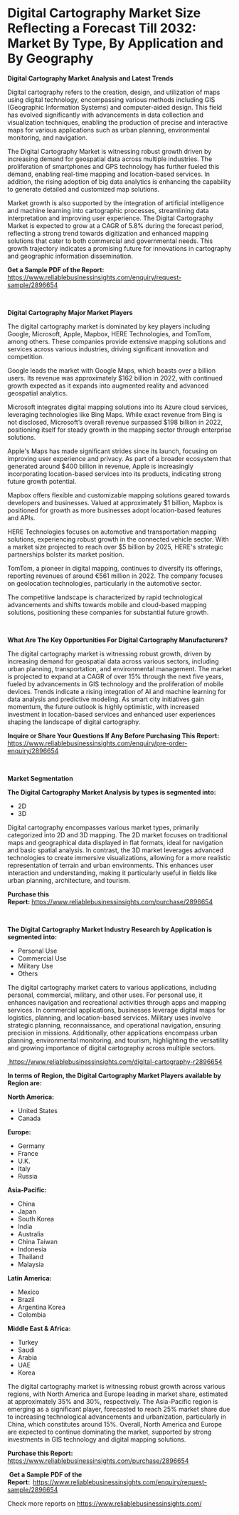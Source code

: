 <p><h1>Digital Cartography Market Size Reflecting a Forecast Till 2032: Market By Type, By Application and By Geography</h1></p><p><strong>Digital Cartography Market Analysis and Latest Trends</strong></p>
<p><p>Digital cartography refers to the creation, design, and utilization of maps using digital technology, encompassing various methods including GIS (Geographic Information Systems) and computer-aided design. This field has evolved significantly with advancements in data collection and visualization techniques, enabling the production of precise and interactive maps for various applications such as urban planning, environmental monitoring, and navigation.</p><p>The Digital Cartography Market is witnessing robust growth driven by increasing demand for geospatial data across multiple industries. The proliferation of smartphones and GPS technology has further fueled this demand, enabling real-time mapping and location-based services. In addition, the rising adoption of big data analytics is enhancing the capability to generate detailed and customized map solutions.</p><p>Market growth is also supported by the integration of artificial intelligence and machine learning into cartographic processes, streamlining data interpretation and improving user experience. The Digital Cartography Market is expected to grow at a CAGR of 5.8% during the forecast period, reflecting a strong trend towards digitization and enhanced mapping solutions that cater to both commercial and governmental needs. This growth trajectory indicates a promising future for innovations in cartography and geographic information dissemination.</p></p>
<p><strong>Get a Sample PDF of the Report:&nbsp;</strong> <a href="https://www.reliablebusinessinsights.com/enquiry/request-sample/2896654?utm_campaign=2707&utm_medium=2&utm_source=Github&utm_content=ia&utm_term=15032025&utm_id=digital-cartography">https://www.reliablebusinessinsights.com/enquiry/request-sample/2896654</a></p>
<p>&nbsp;</p>
<p><strong>Digital Cartography Major Market Players</strong></p>
<p><p>The digital cartography market is dominated by key players including Google, Microsoft, Apple, Mapbox, HERE Technologies, and TomTom, among others. These companies provide extensive mapping solutions and services across various industries, driving significant innovation and competition.</p><p>Google leads the market with Google Maps, which boasts over a billion users. Its revenue was approximately $162 billion in 2022, with continued growth expected as it expands into augmented reality and advanced geospatial analytics.</p><p>Microsoft integrates digital mapping solutions into its Azure cloud services, leveraging technologies like Bing Maps. While exact revenue from Bing is not disclosed, Microsoft’s overall revenue surpassed $198 billion in 2022, positioning itself for steady growth in the mapping sector through enterprise solutions.</p><p>Apple's Maps has made significant strides since its launch, focusing on improving user experience and privacy. As part of a broader ecosystem that generated around $400 billion in revenue, Apple is increasingly incorporating location-based services into its products, indicating strong future growth potential.</p><p>Mapbox offers flexible and customizable mapping solutions geared towards developers and businesses. Valued at approximately $1 billion, Mapbox is positioned for growth as more businesses adopt location-based features and APIs.</p><p>HERE Technologies focuses on automotive and transportation mapping solutions, experiencing robust growth in the connected vehicle sector. With a market size projected to reach over $5 billion by 2025, HERE's strategic partnerships bolster its market position.</p><p>TomTom, a pioneer in digital mapping, continues to diversify its offerings, reporting revenues of around €561 million in 2022. The company focuses on geolocation technologies, particularly in the automotive sector.</p><p>The competitive landscape is characterized by rapid technological advancements and shifts towards mobile and cloud-based mapping solutions, positioning these companies for substantial future growth.</p></p>
<p>&nbsp;</p>
<p><strong>What Are The Key Opportunities For Digital Cartography Manufacturers?</strong></p>
<p><p>The digital cartography market is witnessing robust growth, driven by increasing demand for geospatial data across various sectors, including urban planning, transportation, and environmental management. The market is projected to expand at a CAGR of over 15% through the next five years, fueled by advancements in GIS technology and the proliferation of mobile devices. Trends indicate a rising integration of AI and machine learning for data analysis and predictive modeling. As smart city initiatives gain momentum, the future outlook is highly optimistic, with increased investment in location-based services and enhanced user experiences shaping the landscape of digital cartography.</p></p>
<p><strong>Inquire or Share Your Questions If Any Before Purchasing This Report:</strong> <a href="https://www.reliablebusinessinsights.com/enquiry/pre-order-enquiry/2896654?utm_campaign=2707&utm_medium=2&utm_source=Github&utm_content=ia&utm_term=15032025&utm_id=digital-cartography">https://www.reliablebusinessinsights.com/enquiry/pre-order-enquiry/2896654</a></p>
<p>&nbsp;</p>
<p><strong>Market Segmentation</strong></p>
<p><strong>The Digital Cartography Market Analysis by types is segmented into:</strong></p>
<p><ul><li>2D</li><li>3D</li></ul></p>
<p><p>Digital cartography encompasses various market types, primarily categorized into 2D and 3D mapping. The 2D market focuses on traditional maps and geographical data displayed in flat formats, ideal for navigation and basic spatial analysis. In contrast, the 3D market leverages advanced technologies to create immersive visualizations, allowing for a more realistic representation of terrain and urban environments. This enhances user interaction and understanding, making it particularly useful in fields like urban planning, architecture, and tourism.</p></p>
<p><strong>Purchase this Report:&nbsp;</strong><a href="https://www.reliablebusinessinsights.com/purchase/2896654?utm_campaign=2707&utm_medium=2&utm_source=Github&utm_content=ia&utm_term=15032025&utm_id=digital-cartography">https://www.reliablebusinessinsights.com/purchase/2896654</a></p>
<p>&nbsp;</p>
<p><strong>The Digital Cartography Market Industry Research by Application is segmented into:</strong></p>
<p><ul><li>Personal Use</li><li>Commercial Use</li><li>Military Use</li><li>Others</li></ul></p>
<p><p>The digital cartography market caters to various applications, including personal, commercial, military, and other uses. For personal use, it enhances navigation and recreational activities through apps and mapping services. In commercial applications, businesses leverage digital maps for logistics, planning, and location-based services. Military uses involve strategic planning, reconnaissance, and operational navigation, ensuring precision in missions. Additionally, other applications encompass urban planning, environmental monitoring, and tourism, highlighting the versatility and growing importance of digital cartography across multiple sectors.</p></p>
<p><a href="https://www.reliablebusinessinsights.com/digital-cartography-r2896654?utm_campaign=2707&utm_medium=2&utm_source=Github&utm_content=ia&utm_term=15032025&utm_id=digital-cartography">&nbsp;https://www.reliablebusinessinsights.com/digital-cartography-r2896654</a></p>
<p><strong>In terms of Region, the Digital Cartography Market Players available by Region are:</strong></p>
<p>
    <p> <strong> North America: </strong>
        <ul>
            <li>United States</li>
            <li>Canada</li>
        </ul>
        </p> 
    <p> <strong> Europe: </strong>
        <ul>
            <li>Germany</li>
            <li>France</li>
            <li>U.K.</li>
            <li>Italy</li>
            <li>Russia</li>
        </ul>
        </p> 
    <p> <strong> Asia-Pacific: </strong>
        <ul>
            <li>China</li>
            <li>Japan</li>
            <li>South Korea</li>
            <li>India</li>
            <li>Australia</li>
            <li>China Taiwan</li>
            <li>Indonesia</li>
            <li>Thailand</li>
            <li>Malaysia</li>
        </ul>
        </p> 
    <p> <strong> Latin America: </strong>
        <ul>
            <li>Mexico</li>
            <li>Brazil</li>
            <li>Argentina Korea</li>
            <li>Colombia</li>
        </ul>
        </p> 
    <p> <strong> Middle East & Africa: </strong>
        <ul>
            <li>Turkey</li>
            <li>Saudi</li>
            <li>Arabia</li>
            <li>UAE</li>
            <li>Korea</li>
        </ul>
    </p>
    </p>
<p><p>The digital cartography market is witnessing robust growth across various regions, with North America and Europe leading in market share, estimated at approximately 35% and 30%, respectively. The Asia-Pacific region is emerging as a significant player, forecasted to reach 25% market share due to increasing technological advancements and urbanization, particularly in China, which constitutes around 15%. Overall, North America and Europe are expected to continue dominating the market, supported by strong investments in GIS technology and digital mapping solutions.</p></p>
<p><strong>Purchase this Report: </strong><a href="https://www.reliablebusinessinsights.com/purchase/2896654?utm_campaign=2707&utm_medium=2&utm_source=Github&utm_content=ia&utm_term=15032025&utm_id=digital-cartography">https://www.reliablebusinessinsights.com/purchase/2896654</a></p>
<p>&nbsp;<strong>Get a Sample PDF of the Report:&nbsp;&nbsp;</strong><a href="https://www.reliablebusinessinsights.com/enquiry/request-sample/2896654?utm_campaign=2707&utm_medium=2&utm_source=Github&utm_content=ia&utm_term=15032025&utm_id=digital-cartography">https://www.reliablebusinessinsights.com/enquiry/request-sample/2896654</a></p>
<p><strong></strong></p>
<p>Check more reports on <a href="https://www.reliablebusinessinsights.com/?utm_campaign=2707&utm_medium=2&utm_source=Github&utm_content=ia&utm_term=15032025&utm_id=digital-cartography">https://www.reliablebusinessinsights.com/</a></p>